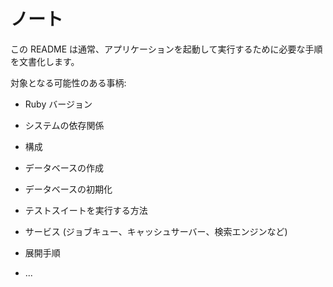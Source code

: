 # <a name="readme"></a>ノート

この README は通常、アプリケーションを起動して実行するために必要な手順を文書化します。

対象となる可能性のある事柄:

* Ruby バージョン

* システムの依存関係

* 構成

* データベースの作成

* データベースの初期化

* テストスイートを実行する方法

* サービス (ジョブキュー、キャッシュサーバー、検索エンジンなど)

* 展開手順

* ...
